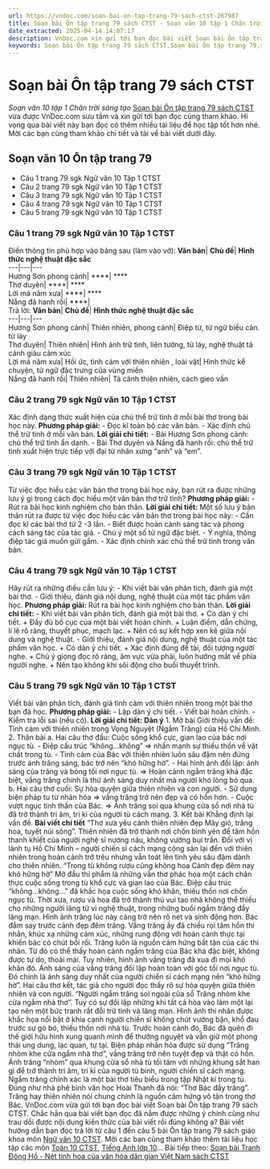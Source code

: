 ```yaml
---
url: https://vndoc.com/soan-bai-on-tap-trang-79-sach-ctst-267987
title: Soạn bài Ôn tập trang 79 sách CTST - Soạn văn 10 tập 1 Chân trời sáng tạo - VnDoc.com
date_extracted: 2025-04-14 14:07:17
description: VnDoc.com xin gửi tới bạn đọc bài viết Soạn bài Ôn tập trang 79 sách CTST. Mời các bạn cùng tham khảo chi tiết.
keywords: Soạn bài Ôn tập trang 79 sách CTST,Soạn bài Ôn tập trang 79,soạn văn 10 ôn tập trang 79,soạn văn 10,soạn văn,soạn bài,ôn tập trang 79
---
```


# Soạn bài Ôn tập trang 79 sách CTST
 _Soạn văn 10 tập 1 Chân trời sáng tạo_
[Soạn bài Ôn tập trang 79 sách CTST](<https://vndoc.com/soan-bai-on-tap-trang-79-sach-ctst-267987>) vừa được VnDoc.com sưu tầm và xin gửi tới bạn đọc cùng tham khảo. Hi vọng qua bài viết này bạn đọc có thêm nhiều tài liệu để học tập tốt hơn nhé. Mời các bạn cùng tham khảo chi tiết và tải về bài viết dưới đây.
## Soạn văn 10 Ôn tập trang 79
  * Câu 1 trang 79 sgk Ngữ văn 10 Tập 1 CTST
  * Câu 2 trang 79 sgk Ngữ văn 10 Tập 1 CTST
  * Câu 3 trang 79 sgk Ngữ văn 10 Tập 1 CTST
  * Câu 4 trang 79 sgk Ngữ văn 10 Tập 1 CTST
  * Câu 5 trang 79 sgk Ngữ văn 10 Tập 1 CTST

### Câu 1 trang 79 sgk Ngữ văn 10 Tập 1 CTST
Điền thông tin phù hợp vào bảng sau \(làm vào vở\):
**Văn bản**| **Chủ đề**| **Hình thức nghệ thuật đặc sắc**  
---|---|---  
Hương Sơn phong cảnh| ****| ****  
Thơ duyên| ****| ****  
Lời má năm xưa| ****| ****  
Nắng đã hanh rồi| ****|   
Trả lời:
**Văn bản**| **Chủ đề**| **Hình thức nghệ thuật đặc sắc**  
---|---|---  
Hương Sơn phong cảnh| Thiên nhiên, phong cảnh| Điệp từ, từ ngữ biểu cản. từ láy  
Thơ duyên| Thiên nhiên| Hình ảnh trữ tình, liên tưởng, từ láy, nghệ thuật tả cảnh giàu cảm xúc  
Lời má năm xưa| Hồi ức, tình cảm với thiên nhiên , loài vật| Hình thức kể chuyện, từ ngữ đặc trưng của vùng miền  
Nắng đã hanh rồi| Thiên nhiên| Tả cảnh thiên nhiên, cách gieo vần  
### Câu 2 trang 79 sgk Ngữ văn 10 Tập 1 CTST
Xác định dạng thức xuất hiện của chủ thể trữ tình ở mỗi bài thơ trong bài học này.
**Phương pháp giải:**
\- Đọc kĩ toàn bộ các văn bản.
\- Xác định chủ thể trữ tình ở mỗi văn bản.
**Lời giải chi tiết:**
\- Bài Hương Sơn phong cảnh: chủ thể trữ tình ẩn danh.
\- Bài Thơ duyên và Nắng đã hanh rồi: chủ thể trữ tình xuất hiện trực tiếp với đại từ nhân xưng “anh” và “em”.
### Câu 3 trang 79 sgk Ngữ văn 10 Tập 1 CTST
Từ việc đọc hiểu các văn bản thơ trong bài học này, bạn rút ra được những lưu ý gì trong cách đọc hiểu một văn bản thơ trữ tình?
**Phương pháp giải:**
\- Rút ra bài học kinh nghiệm cho bản thân.
**Lời giải chi tiết:**
Một số lưu ý bản thân rút ra được từ việc đọc hiểu các văn bản thơ trong bài học này:
\- Cần đọc kĩ các bài thơ từ 2 -3 lần.
\- Biết được hoàn cảnh sáng tác và phong cách sáng tác của tác giả.
\- Chú ý một số từ ngữ đặc biệt.
\- Ý nghĩa, thông điệp tác giả muốn gửi gắm.
\- Xác định chính xác chủ thể trữ tình trong văn bản.
### Câu 4 trang 79 sgk Ngữ văn 10 Tập 1 CTST
Hãy rút ra những điều cần lưu ý:
\- Khi viết bài văn phân tích, đánh giá một bài thơ.
\- Giới thiệu, đánh giá nội dung, nghệ thuật của một tác phẩm văn học.
**Phương pháp giải:**
Rút ra bài học kinh nghiệm cho bản thân.
**Lời giải chi tiết:**
\- Khi viết bài văn phân tích, đánh giá một bài thơ.
\+ Có dàn ý chi tiết.
\+ Đầy đủ bố cục của một bài viết hoàn chỉnh.
\+ Luận điểm, dẫn chứng, lí lẽ rõ ràng, thuyết phục, mạch lạc.
\+ Nên có sự kết hợp xen kẽ giữa nội dung và nghệ thuật.
\- Giới thiệu, đánh giá nội dung, nghệ thuật của một tác phẩm văn học.
\+ Có dàn ý chi tiết.
\+ Xác định đúng đề tài, đối tượng người nghe.
\+ Chú ý giọng đọc rõ ràng, âm vực vừa phải, luôn hướng mắt về phía người nghe.
\+ Nên tạo không khí sôi động cho buổi thuyết trình.
### Câu 5 trang 79 sgk Ngữ văn 10 Tập 1 CTST
Viết bài văn phân tích, đánh giá tình cảm với thiên nhiên trong một bài thơ bạn đã học.
**Phương pháp giải:**
\- Lập dàn ý chi tiết.
\- Viết bài hoàn chỉnh.
\- Kiểm tra lỗi sai \(nếu có\).
**Lời giải chi tiết:**
**Dàn ý**
1\. Mở bài
Giới thiệu vấn đề: Tình cảm với thiên nhiên trong Vọng Nguyệt \(Ngắm Trăng\) của Hồ Chí Minh.
2\. Thân bài
a. Hai câu thơ đầu: Cuộc sống khổ cực, gian lao của bác nơi ngục tù.
\- Điệp cấu trúc “không...không” => nhấn mạnh sự thiếu thốn về vật chất trong tù.
\- Tình cảm của Bác với thiên nhiên luôn sâu đậm nên đứng trước ánh trăng sáng, bác trở nên “khó hững hờ”.
\- Hai hình ảnh đối lập: ánh sáng của trăng và bóng tối nơi ngục tù.
=> Hoàn cảnh ngắm trăng khá đặc biệt, vầng trăng chính là thứ ánh sáng duy nhất mà người khó lòng bỏ qua.
b. Hai câu thơ cuối: Sự hòa quyện giữa thiên nhiên và con người.
\- Sử dụng biện pháp tu từ nhân hóa => vầng trăng trở nên đẹp và có hồn hơn.
\- Cuộc vượt ngục tinh thần của Bác.
=> Ánh trăng soi qua khung cửa sổ nơi nhà tù đã trở thành tri âm, tri kỉ của người tù cách mạng.
3\. Kết bài
Khẳng định lại vấn đề.
**Bài viết chi tiết**
“Thơ xưa yêu cảnh thiên nhiên đẹp
Mây gió, trăng hoa, tuyết núi sông”.
Thiên nhiên đã trở thành nơi chốn bình yên để tâm hồn thanh khiết của người nghệ sĩ nương náu, không vướng bụi trần. Đối với vị lãnh tụ Hồ Chí Minh – người chiến sĩ cách mạng cộng sản lại đến với thiên nhiên trong hoàn cảnh trớ trêu nhưng vẫn toát lên tình yêu sâu đậm dành cho thiên nhiên.
“Trong tù không rượu cũng không hoa
Cảnh đẹp đêm nay khó hững hờ”
Mở đầu thi phẩm là những vần thơ phác họa một cách chân thực cuộc sống trong tù khổ cực và gian lao của Bác. Điệp cấu trúc “không...không...” đã khắc họa cuộc sống khó khăn, thiếu thốn nơi chốn ngục tù. Thời xưa, rượu và hoa đã trở thành thú vui tao nhã không thể thiếu cho những người lãng tử vì nghệ thuật, trong những buổi ngắm trăng đầy lãng mạn. Hình ảnh trăng lúc này càng trở nên rõ nét và sinh động hơn.
Bác đắm say trước cảnh đẹp đêm trăng. Vầng trăng ấy đã chiếu rọi tâm hồn thi nhân, khúc xạ những cảm xúc, những rung động với hoàn cảnh thực tại khiến bác có chút bối rối. Trăng luôn là nguồn cảm hứng bất tận của các thi nhân. Từ đó có thể thấy hoàn cảnh ngắm trăng của Bác khá đặc biệt, không được tự do, thoải mái. Tuy nhiên, hình ảnh vầng trăng đã xua đi mọi khó khăn đó. Ánh sáng của vầng trăng đối lập hoàn toàn với góc tối nơi ngục tù. Đó chính là ánh sáng duy nhất của người chiến sĩ cách mạng nên “khó hững hờ”.
Hai câu thơ kết, tác giả cho người đọc thấy rõ sự hòa quyện giữa thiên nhiên và con người.
“Người ngắm trăng soi ngoài cửa sổ
Trăng nhòm khe cửa ngắm nhà thơ”.
Tuy có sự đối lập những khi tất cả hòa vào làm một lại tạo nên một bức tranh rất đỗi trữ tình và lãng mạn. Hình ảnh thi nhân được khắc họa nổi bật ở khía cạnh người chiến sĩ không chút vướng bận, khổ đau trước sự gò bó, thiếu thốn nơi nhà tù. Trước hoàn cảnh đó, Bác đã quên đi thế giới hữu hình xung quanh mình để thưởng nguyệt và vẫn giữ một phong thái ung dung, lạc quan, tự tại.
Biện pháp nhân hóa được sử dụng “Trăng nhòm khe cửa ngắm nhà thơ”, vầng trăng trở nên tuyệt đẹp và thật có hồn. Ánh trăng “nhòm” qua khung cửa sổ nhà tù tối tăm với những khung sắt han gỉ để trở thành tri âm, tri kỉ của người tù binh, người chiến sĩ cách mạng.
Ngắm trăng chính xác là một bài thơ tiêu biểu trong tập Nhật kí trong tù. Đúng như nhà phê bình văn học Hoài Thanh đã nói: “Thơ Bác đầy trăng”. Trăng hay thiên nhiên nói chung chính là nguồn cảm hứng vô tận trong thơ Bác.
VnDoc.com vừa gửi tới bạn đọc bài viết Soạn bài Ôn tập trang 79 sách CTST. Chắc hẳn qua bài viết bạn đọc đã nắm được những ý chính cũng như trau dồi được nội dung kiến thức của bài viết rồi đúng không ạ? Bài viết hướng dẫn bạn đọc trả lời từ câu 1 đến câu 5 bài Ôn tập trang 79 sách giáo khoa môn [Ngữ văn 10 CTST](<https://vndoc.com/ngu-van-10-chan-troi-sang-tao-tap1>). Mời các bạn cùng tham khảo thêm tài liệu học tập các môn [Toán 10 CTST](<https://vndoc.com/toan-10-chan-troi-sang-tao-tap1>), [Tiếng Anh lớp 10](<https://vndoc.com/tieng-anh-10-moi>)...
Bài tiếp theo: [Soạn bài Tranh Đông Hồ - Nét tinh hoa của văn hóa dân gian Việt Nam sách CTST](<https://vndoc.com/soan-bai-tranh-dong-ho-net-tinh-hoa-cua-van-hoa-dan-gian-viet-nam-sach-ctst-267993>)
